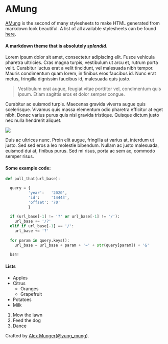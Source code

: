 # AMung

[AMung](https://amunger3.github.io/github-pages-with-jekyll/) is the second of many stylesheets to make HTML generated from
markdown look beautiful. A list of all available stylesheets can be found [here](https://amunger3.github.io/github-pages-with-jekyll/).

#### A markdown theme that is absolutely _splendid_.

Lorem ipsum dolor sit amet, consectetur adipiscing elit. Fusce vehicula pharetra ultricies. Cras magna turpis,
vestibulum ut arcu et, rutrum porta velit. Curabitur luctus erat a velit tincidunt, vel malesuada nibh tempor.
Mauris condimentum quam lorem, in finibus eros faucibus id. Nunc erat metus, fringilla dignissim faucibus id,
malesuada quis justo.

  > Vestibulum erat augue, feugiat vitae porttitor vel, condimentum quis ipsum. Etiam sagittis eros et dolor
  semper congue.

Curabitur ac euismod turpis. Maecenas gravida viverra augue quis scelerisque. Vivamus quis massa elementum odio
pharetra efficitur at eget nibh. Donec varius purus quis nisi gravida tristique. Quisque dictum justo nec nulla
hendrerit aliquet.

<div>
  <img src="https://cloud.githubusercontent.com/assets/1424573/4785631/dc5ddcd2-5d82-11e4-88a2-06fdabbe4fb8.png">
</div>

Duis ac ultrices nunc. Proin elit augue, fringilla at varius at, interdum ut justo. Sed sed eros a leo molestie
bibendum. Nullam ac justo malesuada, euismod dui at, finibus purus. Sed mi risus, porta ac sem ac, commodo
semper risus.

#### Some example code:

```python
def pull_that(url_base):

  query = {
          'year':   '2020',
          'id':     '14443',
          'offset': '70'
          } 
          
  if (url_base[-1] != '?' or url_base[-1] != '/'):
    url_base += '/?'
  elif if url_base[-1] == '/':
    url_base += '?'
    
  for param in query.keys():
    url_base = url_base + param + '=' + str(query[param]) + '&'
    
  bs4!
```

#### Lists

  * Apples
  * Citrus
    * Oranges
    * Grapefruit
  * Potatoes
  * Milk

  1. Mow the lawn
  2. Feed the dog
  3. Dance

Crafted by [Alex Munger](http://70.32.24.16/)([@yung_mung](https://twitter.com/yung_mung)).

